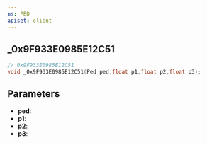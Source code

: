 ```yaml
---
ns: PED
apiset: client
---
```

## _0x9F933E0985E12C51

```c
// 0x9F933E0985E12C51
void _0x9F933E0985E12C51(Ped ped,float p1,float p2,float p3);
```


## Parameters
* **ped**:
* **p1**:
* **p2**:
* **p3**:



